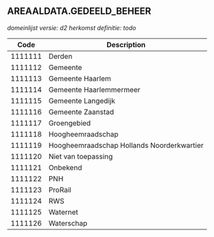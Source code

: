 ## AREAALDATA.GEDEELD_BEHEER

*domeinlijst versie: d2* *herkomst definitie: todo*

 |Code |Description	|
|	---	|	---	|
| 1111111 | Derden |
| 1111112 | Gemeente |
| 1111113 | Gemeente Haarlem |
| 1111114 | Gemeente Haarlemmermeer |
| 1111115 | Gemeente Langedijk |
| 1111116 | Gemeente Zaanstad |
| 1111117 | Groengebied |
| 1111118 | Hoogheemraadschap |
| 1111119 | Hoogheemraadschap Hollands Noorderkwartier |
| 1111120 | Niet van toepassing |
| 1111121 | Onbekend |
| 1111122 | PNH |
| 1111123 | ProRail |
| 1111124 | RWS |
| 1111125 | Waternet |
| 1111126 | Waterschap |
